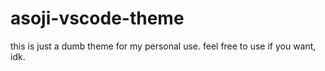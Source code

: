 # asoji-vscode-theme

this is just a dumb theme for my personal use. feel free to use if you want, idk.
